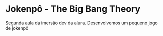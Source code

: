 # Jokenpô - The Big Bang Theory
Segunda aula da imersão dev da alura. Desenvolvemos um pequeno jogo de jokenpô
